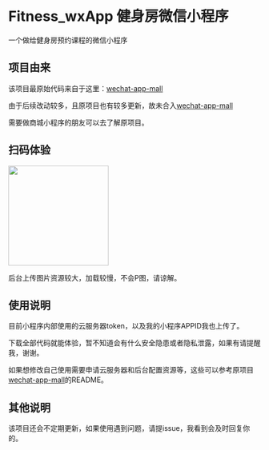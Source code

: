 # Fitness_wxApp 健身房微信小程序
一个做给健身房预约课程的微信小程序

## 项目由来

该项目最原始代码来自于这里：[wechat-app-mall](https://github.com/EastWorld/wechat-app-mall)

由于后续改动较多，且原项目也有较多更新，故未合入[wechat-app-mall](https://github.com/EastWorld/wechat-app-mall)

需要做商城小程序的朋友可以去了解原项目。

## 扫码体验

<p>
<img src="https://cdn.it120.cc/apifactory/2017/09/15/487409738ebb80c44eda01c46d59b20c.jpg" width="200px">
</p>

后台上传图片资源较大，加载较慢，不会P图，请谅解。


## 使用说明

目前小程序内部使用的云服务器token，以及我的小程序APPID我也上传了。

下载全部代码就能体验，暂不知道会有什么安全隐患或者隐私泄露，如果有请提醒我，谢谢。

如果想修改自己使用需要申请云服务器和后台配置资源等，这些可以参考原项目[wechat-app-mall](https://github.com/EastWorld/wechat-app-mall)的README。

## 其他说明

该项目还会不定期更新，如果使用遇到问题，请提issue，我看到会及时回复你的。
